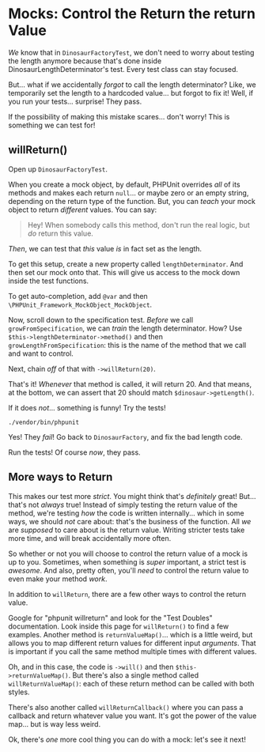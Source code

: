 # Mocks: Control the Return the return Value

*We* know that in `DinosaurFactoryTest`, we don't need to worry about testing the
length anymore because that's done inside DinosaurLengthDeterminator's test. Every
test class can stay focused.

But... what if we accidentally *forgot* to call the length determinator? Like, we
temporarily set the length to a hardcoded value... but forgot to fix it! Well, if
you run your tests... surprise! They pass.

If the possibility of making this mistake scares... don't worry! This is something
we can test for!

## willReturn()

Open up `DinosaurFactoryTest`.

When you create a mock object, by default, PHPUnit overrides *all* of its methods
and makes each return `null`... or maybe zero or an empty string, depending on the
return type of the function. But, you can *teach* your mock object to return *different*
values. You can say:

> Hey! When somebody calls this method, don't run the real logic, but *do*
> return this value.

*Then*, we can test that *this* value *is* in fact set as the length.

To get this setup, create a new property called `lengthDeterminator`. And then
set our mock onto that. This will give us access to the mock down inside the test
functions.

To get auto-completion, add `@var` and then `\PHPUnit_Framework_MockObject_MockObject`.

Now, scroll down to the specification test. *Before* we call `growFromSpecification`,
we can *train* the length determinator. How? Use `$this->lengthDeterminator->method()`
and then `growLengthFromSpecification`: this is the name of the method that we call
and want to control.

Next, chain *off* of that with `->willReturn(20)`.

That's it! *Whenever* that method is called, it will return 20. And that means, at
the bottom, we can assert that 20 should match `$dinosaur->getLength()`.

If it does *not*... something is funny! Try the tests!

```terminal-silent
./vendor/bin/phpunit
```

Yes! They *fail*! Go back to `DinosaurFactory`, and fix the bad length code.

Run the tests! Of course *now*, they pass.

## More ways to Return

This makes our test more *strict*. You might think that's *definitely* great! But...
that's not *always* true! Instead of simply testing the return value of the method,
we're testing *how* the code is written internally... which in some ways, we should
*not* care about: that's the business of the function. All *we* are *supposed* to
care about is the return value. Writing stricter tests take more time, and will break
accidentally more often.

So whether or not you will choose to control the return value of a mock is up to
you. Sometimes, when something is *super* important, a strict test is *awesome*.
And also, pretty often, you'll *need* to control the return value to even make your
method *work*.

In addition to `willReturn`, there are a few other ways to control the return value. 

Google for "phpunit willreturn" and look for the "Test Doubles" documentation. Look
inside this page for `willReturn()` to find a few examples. Another method is
`returnValueMap()`... which is a little weird, but allows you to map different
return values for different input *arguments*. That is important if you call the
same method multiple times with different values.

Oh, and in this case, the code is `->will()` and then `$this->returnValueMap()`.
But there's also a single method called `willReturnValueMap()`: each of these return
method can be called with both styles.

There's also another called `willReturnCallback()` where you can pass a callback
and return whatever value you want. It's got the power of the value map... but is
way less weird.

Ok, there's *one* more cool thing you can do with a mock: let's see it next!
